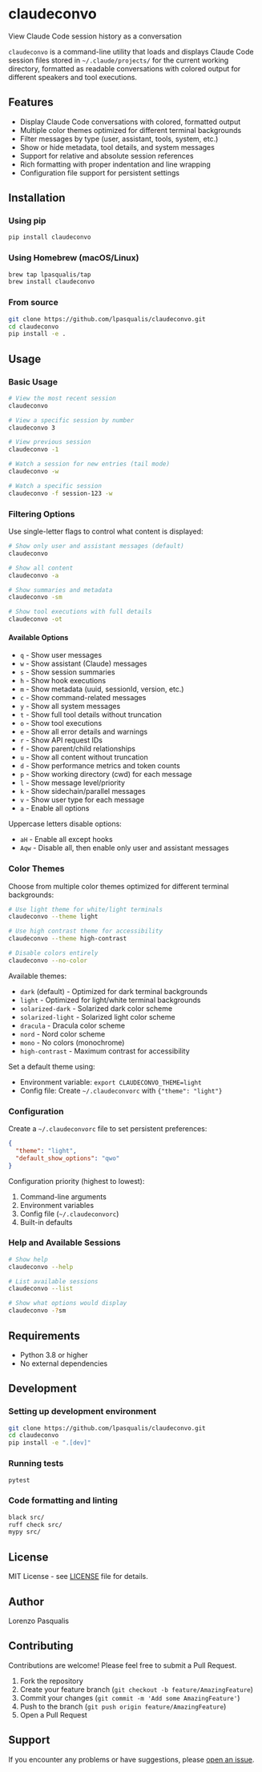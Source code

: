 # claudeconvo

View Claude Code session history as a conversation

`claudeconvo` is a command-line utility that loads and displays Claude Code session files stored in `~/.claude/projects/` for the current working directory, formatted as readable conversations with colored output for different speakers and tool executions.

## Features

- Display Claude Code conversations with colored, formatted output
- Multiple color themes optimized for different terminal backgrounds
- Filter messages by type (user, assistant, tools, system, etc.)
- Show or hide metadata, tool details, and system messages
- Support for relative and absolute session references
- Rich formatting with proper indentation and line wrapping
- Configuration file support for persistent settings

## Installation

### Using pip

```bash
pip install claudeconvo
```

### Using Homebrew (macOS/Linux)

```bash
brew tap lpasqualis/tap
brew install claudeconvo
```

### From source

```bash
git clone https://github.com/lpasqualis/claudeconvo.git
cd claudeconvo
pip install -e .
```

## Usage

### Basic Usage

```bash
# View the most recent session
claudeconvo

# View a specific session by number
claudeconvo 3

# View previous session
claudeconvo -1

# Watch a session for new entries (tail mode)
claudeconvo -w

# Watch a specific session
claudeconvo -f session-123 -w
```

### Filtering Options

Use single-letter flags to control what content is displayed:

```bash
# Show only user and assistant messages (default)
claudeconvo

# Show all content
claudeconvo -a

# Show summaries and metadata
claudeconvo -sm

# Show tool executions with full details
claudeconvo -ot
```

#### Available Options

- `q` - Show user messages
- `w` - Show assistant (Claude) messages
- `s` - Show session summaries
- `h` - Show hook executions
- `m` - Show metadata (uuid, sessionId, version, etc.)
- `c` - Show command-related messages
- `y` - Show all system messages
- `t` - Show full tool details without truncation
- `o` - Show tool executions
- `e` - Show all error details and warnings
- `r` - Show API request IDs
- `f` - Show parent/child relationships
- `u` - Show all content without truncation
- `d` - Show performance metrics and token counts
- `p` - Show working directory (cwd) for each message
- `l` - Show message level/priority
- `k` - Show sidechain/parallel messages
- `v` - Show user type for each message
- `a` - Enable all options

Uppercase letters disable options:
- `aH` - Enable all except hooks
- `Aqw` - Disable all, then enable only user and assistant messages

### Color Themes

Choose from multiple color themes optimized for different terminal backgrounds:

```bash
# Use light theme for white/light terminals
claudeconvo --theme light

# Use high contrast theme for accessibility
claudeconvo --theme high-contrast

# Disable colors entirely
claudeconvo --no-color
```

Available themes:
- `dark` (default) - Optimized for dark terminal backgrounds
- `light` - Optimized for light/white terminal backgrounds  
- `solarized-dark` - Solarized dark color scheme
- `solarized-light` - Solarized light color scheme
- `dracula` - Dracula color scheme
- `nord` - Nord color scheme
- `mono` - No colors (monochrome)
- `high-contrast` - Maximum contrast for accessibility

Set a default theme using:
- Environment variable: `export CLAUDECONVO_THEME=light`
- Config file: Create `~/.claudeconvorc` with `{"theme": "light"}`

### Configuration

Create a `~/.claudeconvorc` file to set persistent preferences:

```json
{
  "theme": "light",
  "default_show_options": "qwo"
}
```

Configuration priority (highest to lowest):
1. Command-line arguments
2. Environment variables
3. Config file (`~/.claudeconvorc`)
4. Built-in defaults

### Help and Available Sessions

```bash
# Show help
claudeconvo --help

# List available sessions
claudeconvo --list

# Show what options would display
claudeconvo -?sm
```

## Requirements

- Python 3.8 or higher
- No external dependencies

## Development

### Setting up development environment

```bash
git clone https://github.com/lpasqualis/claudeconvo.git
cd claudeconvo
pip install -e ".[dev]"
```

### Running tests

```bash
pytest
```

### Code formatting and linting

```bash
black src/
ruff check src/
mypy src/
```

## License

MIT License - see [LICENSE](LICENSE) file for details.

## Author

Lorenzo Pasqualis

## Contributing

Contributions are welcome! Please feel free to submit a Pull Request.

1. Fork the repository
2. Create your feature branch (`git checkout -b feature/AmazingFeature`)
3. Commit your changes (`git commit -m 'Add some AmazingFeature'`)
4. Push to the branch (`git push origin feature/AmazingFeature`)
5. Open a Pull Request

## Support

If you encounter any problems or have suggestions, please [open an issue](https://github.com/lpasqualis/claudeconvo/issues).